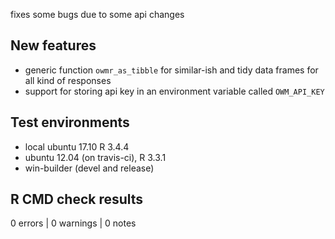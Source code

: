 fixes some bugs due to some api changes

## New features

* generic function `owmr_as_tibble` for similar-ish and tidy data frames for all kind of
responses
* support for storing api key in an environment variable called `OWM_API_KEY`

## Test environments

* local ubuntu 17.10 R 3.4.4
* ubuntu 12.04 (on travis-ci), R 3.3.1
* win-builder (devel and release)

## R CMD check results

0 errors | 0 warnings | 0 notes 
